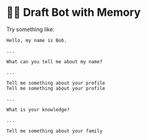 # 🤖🧠 Draft Bot with Memory

Try something like:
```raw
Hello, my name is Bob.

...

What can you tell me about my name?

...

Tell me something about your profile
Tell me something about your profile

... 

What is your knowledge?

...

Tell me something about your family
```